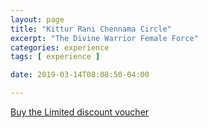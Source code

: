 ```yaml
---
layout: page
title: "Kittur Rani Chennama Circle"
excerpt: "The Divine Warrior Female Force"
categories: experience
tags: [ experience ]

date: 2019-03-14T08:08:50-04:00

---
```



[Buy the Limited discount voucher](https://ti.to/the-hd-tour/hd-limited-edition-march)
